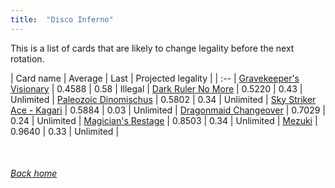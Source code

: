 ```yaml
---
title:  "Disco Inferno"
---
```


This is a list of cards that are likely to change legality before the next rotation.

| Card name | Average | Last | Projected legality |
| :-- |
[Gravekeeper's Visionary](https://db.ygoprodeck.com/card/?search=Gravekeeper's%20Visionary) | 0.4588 | 0.58 | Illegal |
[Dark Ruler No More](https://db.ygoprodeck.com/card/?search=Dark%20Ruler%20No%20More) | 0.5220 | 0.43 | Unlimited |
[Paleozoic Dinomischus](https://db.ygoprodeck.com/card/?search=Paleozoic%20Dinomischus) | 0.5802 | 0.34 | Unlimited |
[Sky Striker Ace - Kagari](https://db.ygoprodeck.com/card/?search=Sky%20Striker%20Ace%20-%20Kagari) | 0.5884 | 0.03 | Unlimited |
[Dragonmaid Changeover](https://db.ygoprodeck.com/card/?search=Dragonmaid%20Changeover) | 0.7029 | 0.24 | Unlimited |
[Magician's Restage](https://db.ygoprodeck.com/card/?search=Magician's%20Restage) | 0.8503 | 0.34 | Unlimited |
[Mezuki](https://db.ygoprodeck.com/card/?search=Mezuki) | 0.9640 | 0.33 | Unlimited |

<br>

###### [Back home](index)